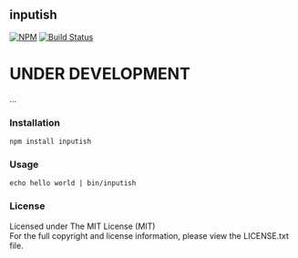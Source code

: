 ## inputish

[![NPM][npm-image]][npm-url] [![Build Status][travis-image]][travis-url]

# UNDER DEVELOPMENT

...

### Installation

```
npm install inputish
```

### Usage

```
echo hello world | bin/inputish
```

### License

Licensed under The MIT License (MIT)  
For the full copyright and license information, please view the LICENSE.txt file.

[npm-url]: http://npmjs.org/package/inputish
[npm-image]: https://badge.fury.io/js/inputish

[travis-url]: https://travis-ci.org/cmfatih/inputish
[travis-image]: https://travis-ci.org/cmfatih/inputish.svg?branch=master